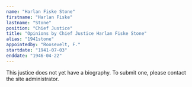 ```yaml
---
name: "Harlan Fiske Stone"
firstname: "Harlan Fiske"
lastname: "Stone"
position: "Chief Justice"
title: "Opinions by Chief Justice Harlan Fiske Stone"
alias: "1941stone"
appointedby: "Roosevelt, F."
startdate: "1941-07-03"
enddate: "1946-04-22"
---
```

This justice does not yet have a biography. To submit one, please contact the site administrator.
